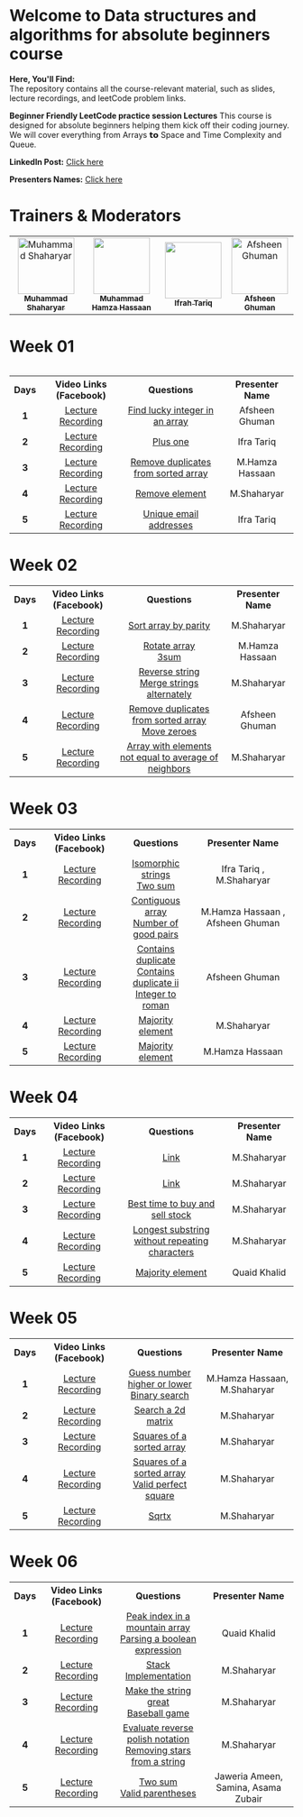 # Welcome to Data structures and algorithms for absolute beginners course
**Here, You'll Find:**
<br>
The repository contains all the course-relevant material, such as slides, lecture recordings, and leetCode problem links.

**Beginner Friendly LeetCode practice session Lectures** This course is designed for absolute beginners helping them kick off their coding journey. We will cover
 everything from Arrays 𝘁𝗼 Space and Time Complexity and Queue.

 **LinkedIn Post:** [Click here](https://www.linkedin.com/posts/muhammad-shaharyar-sarwar_dsa-datastructures-codingjourney-activity-7255836119311761408-FZIm?utm_source=share&utm_medium=member_desktop)
 
 **Presenters Names:** [Click here](https://docs.google.com/spreadsheets/d/1shHGNfoxfH_gK7CmEY8AmaSt1JJHEGcOdFpsctkZJpw/edit?usp=sharing)

# Trainers & Moderators

<table >
    <tbody>
        <tr>
            <td align="center">
                <a href="https://www.linkedin.com/in/muhammad-shaharyar-sarwar/">
                    <img src= "https://github.com/M-Shaharyar/7am-pkt-data-structures-and-algorithms-for-absolute-beginners/blob/main/images/M.Shaharyar.jpeg" width="100px;" alt="Muhammad Shaharyar"/>
                    <br />
                    <sub><b>Muhammad Shaharyar</b></sub>
                </a> 
            </td>
            <td align="center">
                <a href="https://linkedin.com/in/muhammad-hamza-hassaan/">
                    <img src="https://github.com/M-Shaharyar/7am-pkt-data-structures-and-algorithms-for-absolute-beginners/blob/main/images/M.Hamza%20Hassaan.jpeg" width="100px; alt="Abdul Munnam"/>
                    <br />
                    <sub><b>Muhammad Hamza Hassaan</b></sub>
                </a> 
            </td>
           <td align="center">
                <a href="https://www.linkedin.com/in/ifrah-tariq2/">
                    <img src="https://github.com/M-Shaharyar/7am-pkt-data-structures-and-algorithms-for-absolute-beginners/blob/main/images/Ifrah%20Tariq.jpeg" width="100px; alt="Ifrah Tariq"/>
                    <br />
                    <sub><b>Ifrah Tariq</b></sub>
                </a> 
            </td>
           <td align="center">
                <a href="https://www.linkedin.com/in/afsheenghuman/">
                    <img src="https://github.com/M-Shaharyar/7am-pkt-data-structures-and-algorithms-for-absolute-beginners/blob/main/images/Afsheen%20Ghuman.jpeg" width="100px;" alt="Afsheen Ghuman"/>
                    <br />
                    <sub><b>Afsheen Ghuman</b></sub>
                </a> 
            </td>
</tbody>
<table>



# Week 01

<table>
    <tbody>
        <tr>
            <th>Days</th>
            <th>Video Links (Facebook)</th>
            <th>Questions</th>
            <th>Presenter Name</th>
        </tr> 
        <tr>
            <td align="center"><b>1</b></td>
            <td align="center"><a href="https://fb.watch/uDEwSxWKqT/">Lecture Recording</a></td>
            <td align="center"><a href="https://leetcode.com/problems/find-lucky-integer-in-an-array/description/">Find lucky integer in an array</a></td>
            <td align="center">Afsheen Ghuman</td>
        </tr>
        <tr>
            <td align="center"><b>2</b></td>
            <td align="center"><a href="https://fb.watch/uEGrgB6kCh/">Lecture Recording</a></td>
            <td align="center"><a href="https://leetcode.com/problems/plus-one/description/">Plus one</a></td>
            <td align="center">Ifra Tariq</td>
        </tr>  
        <tr>
            <td align="center"><b>3</b></td>
            <td align="center"><a href="https://fb.watch/uHjCKKWIef/">Lecture Recording</a></td>
            <td align="center"><a href="https://leetcode.com/problems/remove-duplicates-from-sorted-array/">Remove duplicates from sorted array</a></td>
            <td align="center">M.Hamza Hassaan</td>
        </tr>
        <tr>
            <td align="center"><b>4</b></td>
            <td align="center"><a href="https://fb.watch/uHjqTqvlzW/">Lecture Recording</a></td>
            <td align="center"><a href="https://leetcode.com/problems/remove-element/">Remove element</a></td>
            <td align="center">M.Shaharyar</td>
        </tr>
        <tr>
            <td align="center"><b>5</b></td>
            <td align="center"><a href="https://fb.watch/uKyle3tBVy/">Lecture Recording</a></td>
            <td align="center"><a href="https://leetcode.com/problems/unique-email-addresses/">Unique email addresses</a></td>
            <td align="center">Ifra Tariq</td>
        </tr>
    </tbody>
</table>


# Week 02

<table>
    <tbody>
        <tr>
            <th>Days</th>
            <th>Video Links (Facebook)</th>
            <th>Questions</th>
            <th>Presenter Name</th>
        </tr> 
        <tr>
            <td align="center"><b>1</b></td>
            <td align="center"><a href="https://fb.watch/uMB8fQK2Km/">Lecture Recording</a></td>
            <td align="center"><a href="https://leetcode.com/problems/sort-array-by-parity/">Sort array by parity</a></td>
            <td align="center">M.Shaharyar</td>
        </tr>
        <tr>
            <td align="center"><b>2</b></td>
            <td align="center"><a href="https://fb.watch/uNV1xMl2Jq/">Lecture Recording</a></td>
            <td align="center">
                <a href="https://leetcode.com/problems/rotate-array/">Rotate array</a><br>
                <a href="https://leetcode.com/problems/3sum/description/">3sum</a>
            </td>
            <td align="center">M.Hamza Hassaan</td>
        </tr>  
        <tr>
            <td align="center"><b>3</b></td>
            <td align="center"><a href="https://fb.watch/uPdHjThWq9/">Lecture Recording</a></td>
            <td align="center">
                <a href="https://leetcode.com/problems/reverse-string/">Reverse string</a><br>
                <a href="https://leetcode.com/problems/merge-strings-alternately/">Merge strings alternately</a>
            </td>
            <td align="center">M.Shaharyar</td>
        </tr>
        <tr>
            <td align="center"><b>4</b></td>
            <td align="center"><a href="https://fb.watch/uQvRzKxUeG/">Lecture Recording</a></td>
            <td align="center">
                <a href="https://leetcode.com/problems/remove-duplicates-from-sorted-array/description/">Remove duplicates from sorted array</a><br>
                <a href="https://leetcode.com/problems/move-zeroes/description/">Move zeroes</a>
            </td>
            <td align="center">Afsheen Ghuman</td>
        </tr>
        <tr>
            <td align="center"><b>5</b></td>
            <td align="center"><a href="https://fb.watch/uRSnpk4Xi5/">Lecture Recording</a></td>
            <td align="center">
                <a href="https://leetcode.com/problems/array-with-elements-not-equal-to-average-of-neighbors/">Array with elements not equal to average of neighbors</a>
            </td>
            <td align="center">M.Shaharyar</td>
        </tr>
    </tbody>
</table>



# Week 03

<table>
    <tbody>
        <tr>
            <th>Days</th>
            <th>Video Links (Facebook)</th>
            <th>Questions</th>
            <th>Presenter Name</th>
        </tr> 
        <tr>
            <td align="center"><b>1</b></td>
            <td align="center"><a href="https://fb.watch/uVPIveCelA/">Lecture Recording</a></td>
            <td align="center">
                <a href="https://leetcode.com/problems/isomorphic-strings/description/">Isomorphic strings</a><br>
                <a href="https://leetcode.com/problems/two-sum/">Two sum</a>
            </td>
            <td align="center">Ifra Tariq , M.Shaharyar</td>
        </tr>
        <tr>
            <td align="center"><b>2</b></td>
            <td align="center"><a href="https://fb.watch/uXeGZFngbg/">Lecture Recording</a></td>
            <td align="center">
                <a href="https://leetcode.com/problems/contiguous-array/description/">Contiguous array</a><br>
                <a href="https://leetcode.com/problems/number-of-good-pairs/description/">Number of good pairs</a>
            </td>
            <td align="center">M.Hamza Hassaan , Afsheen Ghuman</td>
        </tr>  
        <tr>
            <td align="center"><b>3</b></td>
            <td align="center"><a href="https://fb.watch/uYrLwRgb2d/">Lecture Recording</a></td>
            <td align="center">
                <a href="https://leetcode.com/problems/contains-duplicate/description/">Contains duplicate</a><br>
                <a href="https://leetcode.com/problems/contains-duplicate-ii/description/">Contains duplicate ii</a><br>
                <a href="https://leetcode.com/problems/integer-to-roman/description/">Integer to roman</a>
            </td>
            <td align="center">Afsheen Ghuman</td>
        </tr>
        <tr>
            <td align="center"><b>4</b></td>
            <td align="center"><a href="https://fb.watch/uZN3mqZ6H1/">Lecture Recording</a></td>
            <td align="center">
                <a href="https://leetcode.com/problems/majority-element/">Majority element</a>
            </td>
            <td align="center">M.Shaharyar</td>
        </tr>
        <tr>
            <td align="center"><b>5</b></td>
            <td align="center"><a href="https://fb.watch/uZN3mqZ6H1/">Lecture Recording</a></td>
            <td align="center">
                <a href="https://leetcode.com/problems/majority-element/">Majority element</a>
            </td>
            <td align="center">M.Hamza Hassaan</td>
        </tr>
    </tbody>
</table>


# Week 04

<table>
    <tbody>
        <tr>
            <th>Days</th>
            <th>Video Links (Facebook)</th>
            <th>Questions</th>
            <th>Presenter Name</th>
        </tr> 
        <tr>
            <td align="center"><b>1</b></td>
            <td align="center"><a href="https://fb.watch/v4a0VCzFej/">Lecture Recording</a></td>
            <td align="center"><a href="https://leetcode.com/problems/number-of-sub-arrays-of-size-k-and-average-greater-than-or-equal-to-threshold/">Link</a></td>
            <td align="center">M.Shaharyar</td>
        </tr>
        <tr>
            <td align="center"><b>2</b></td>
            <td align="center"><a href="https://fb.watch/v4mzvuXG4s/">Lecture Recording</a></td>
            <td align="center"><a href="https://leetcode.com/problems/number-of-sub-arrays-of-size-k-and-average-greater-than-or-equal-to-threshold/">Link</a></td>
            <td align="center">M.Shaharyar</td>
        </tr>  
        <tr>
            <td align="center"><b>3</b></td>
            <td align="center"><a href="https://fb.watch/v5HAILTdm1/">Lecture Recording</a></td>
            <td align="center"><a href="https://leetcode.com/problems/best-time-to-buy-and-sell-stock/">Best time to buy and sell stock</a></td>
            <td align="center">M.Shaharyar</td>
        </tr>
        <tr>
            <td align="center"><b>4</b></td>
            <td align="center"><a href="https://fb.watch/v6-WZpWckV/">Lecture Recording</a></td>
            <td align="center"><a href="https://leetcode.com/problems/longest-substring-without-repeating-characters/">Longest substring without repeating characters</a></td>
            <td align="center">M.Shaharyar</td>
        </tr>
        <tr>
            <td align="center"><b>5</b></td>
            <td align="center"><a href="https://fb.watch/v8jAsD0Gp3/">Lecture Recording</a></td>
            <td align="center"><a href="https://leetcode.com/problems/majority-element/">Majority element</a></td>
            <td align="center">Quaid Khalid</td>
        </tr>
    </tbody>
</table>


# Week 05

<table>
    <tbody>
        <tr>
            <th>Days</th>
            <th>Video Links (Facebook)</th>
            <th>Questions</th>
            <th>Presenter Name</th>
        </tr> 
        <tr>
            <td align="center"><b>1</b></td>
            <td align="center"><a href="https://fb.watch/vcgQXWkpoo/">Lecture Recording</a></td>
            <td align="center">
                <a href="https://leetcode.com/problems/guess-number-higher-or-lower/description/">Guess number higher or lower</a><br>
                <a href="https://leetcode.com/problems/binary-search/description/">Binary search</a>
            </td>
            <td align="center">M.Hamza Hassaan, M.Shaharyar</td>
        </tr>
        <tr>
            <td align="center"><b>2</b></td>
            <td align="center"><a href="https://fb.watch/vdB5tra77T/">Lecture Recording</a></td>
            <td align="center"><a href="https://leetcode.com/problems/search-a-2d-matrix/">Search a 2d matrix</a></td>
            <td align="center">M.Shaharyar</td>
        </tr>  
        <tr>
            <td align="center"><b>3</b></td>
            <td align="center"><a href="https://fb.watch/vf0uCYGusu/">Lecture Recording</a></td>
            <td align="center"><a href="https://leetcode.com/problems/squares-of-a-sorted-array/description/">Squares of a sorted array</a></td>
            <td align="center">M.Shaharyar</td>
        </tr>
        <tr>
            <td align="center"><b>4</b></td>
            <td align="center"><a href="https://fb.watch/vge5Mx_h9F/">Lecture Recording</a></td>
            <td align="center">
                <a href="https://leetcode.com/problems/squares-of-a-sorted-array/description/">Squares of a sorted array</a><br>
                <a href="https://leetcode.com/problems/valid-perfect-square/">Valid perfect square</a>
            </td>
            <td align="center">M.Shaharyar</td>
        </tr>
        <tr>
            <td align="center"><b>5</b></td>
            <td align="center"><a href="https://fb.watch/vmK1jPdneE/">Lecture Recording</a></td>
            <td align="center"><a href="https://leetcode.com/problems/sqrtx/description/">Sqrtx</a></td>
            <td align="center">M.Shaharyar</td>
        </tr>
    </tbody>
</table>



# Week 06

<table>
    <tbody>
        <tr>
            <th>Days</th>
            <th>Video Links (Facebook)</th>
            <th>Questions</th>
            <th>Presenter Name</th>
        </tr> 
        <tr>
            <td align="center"><b>1</b></td>
            <td align="center"><a href="https://fb.watch/vmJXnCgtrh/">Lecture Recording</a></td>
            <td align="center">
                <a href="https://leetcode.com/problems/peak-index-in-a-mountain-array/description/">Peak index in a mountain array</a><br>
                <a href="https://leetcode.com/problems/parsing-a-boolean-expression/description/">Parsing a boolean expression</a>
            </td>
            <td align="center">Quaid Khalid</td>
        </tr>
        <tr>
            <td align="center"><b>2</b></td>
            <td align="center"><a href="https://fb.watch/vqY6gA0XJy/">Lecture Recording</a></td>
            <td align="center"><a href="https://colab.research.google.com/drive/1aHEFKKV2xk91kTZz-IVH0zNaV5oVnNJt?usp=sharing">Stack Implementation</a></td>
            <td align="center">M.Shaharyar</td>
        </tr>  
        <tr>
            <td align="center"><b>3</b></td>
            <td align="center"><a href="https://fb.watch/vqXVVT-GZd/">Lecture Recording</a></td>
            <td align="center">
                <a href="https://leetcode.com/problems/make-the-string-great/">Make the string great</a><br>
                <a href="https://leetcode.com/problems/baseball-game/">Baseball game</a>
            </td>
            <td align="center">M.Shaharyar</td>
        </tr>
        <tr>
            <td align="center"><b>4</b></td>
            <td align="center"><a href="https://fb.watch/vqXT23osUj/">Lecture Recording</a></td>
            <td align="center">
                <a href="https://leetcode.com/problems/evaluate-reverse-polish-notation/">Evaluate reverse polish notation</a><br>
                <a href="https://leetcode.com/problems/removing-stars-from-a-string/">Removing stars from a string</a>
            </td>
            <td align="center">M.Shaharyar</td>
        </tr>
        <tr>
            <td align="center"><b>5</b></td>
            <td align="center"><a href="https://fb.watch/vqXLXWPNSB/">Lecture Recording</a></td>
            <td align="center">
                <a href="https://leetcode.com/problems/two-sum/description/">Two sum</a><br>
                <a href="https://leetcode.com/problems/valid-parentheses/description/">Valid parentheses</a>
            </td>
            <td align="center">Jaweria Ameen, Samina, Asama Zubair</td>
        </tr>
    </tbody>
</table>
